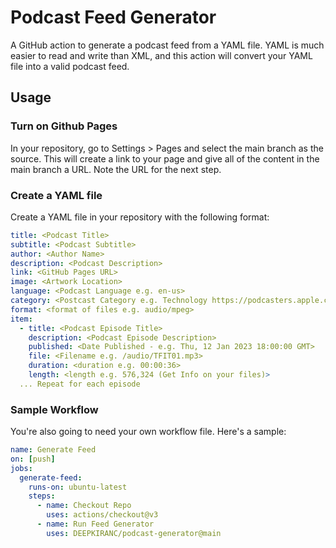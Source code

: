 # Podcast Feed Generator

A GitHub action to generate a podcast feed from a YAML file. YAML is much easier to read and write than XML, and this action will convert your YAML file into a valid podcast feed.
## Usage

### Turn on Github Pages

In your repository, go to Settings > Pages and select the main branch as the source. This will create a link to your page and give all of the content in the main branch a URL. Note the URL for the next step.

### Create a YAML file

Create a YAML file in your repository with the following format:

```yaml
title: <Podcast Title>
subtitle: <Podcast Subtitle>
author: <Author Name>
description: <Podcast Description>
link: <GitHub Pages URL>
image: <Artwork Location>
language: <Podcast Language e.g. en-us>
category: <Postcast Category e.g. Technology https://podcasters.apple.com/support/1691-apple-podcasts-categories>
format: <format of files e.g. audio/mpeg>
item:
  - title: <Podcast Episode Title>
    description: <Podcast Episode Description>
    published: <Date Published - e.g. Thu, 12 Jan 2023 18:00:00 GMT>
    file: <Filename e.g. /audio/TFIT01.mp3>
    duration: <duration e.g. 00:00:36>
    length: <length e.g. 576,324 (Get Info on your files)>
  ... Repeat for each episode
```

### Sample Workflow

You're also going to need your own workflow file. Here's a sample:

```yaml
name: Generate Feed
on: [push]
jobs:
  generate-feed:
    runs-on: ubuntu-latest
    steps:
      - name: Checkout Repo
        uses: actions/checkout@v3
      - name: Run Feed Generator
        uses: DEEPKIRANC/podcast-generator@main
```
